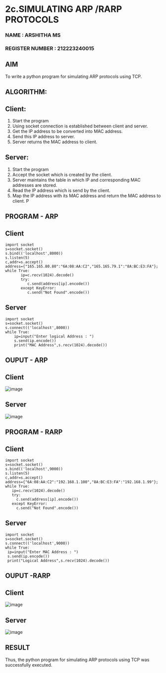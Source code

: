 # 2c.SIMULATING ARP /RARP PROTOCOLS
### NAME : ARSHITHA MS
### REGISTER NUMBER : 212223240015
## AIM
To write a python program for simulating ARP protocols using TCP.
## ALGORITHM:
## Client:
1. Start the program
2. Using socket connection is established between client and server.
3. Get the IP address to be converted into MAC address.
4. Send this IP address to server.
5. Server returns the MAC address to client.
## Server:
1. Start the program
2. Accept the socket which is created by the client.
3. Server maintains the table in which IP and corresponding MAC addresses are
stored.
4. Read the IP address which is send by the client.
5. Map the IP address with its MAC address and return the MAC address to client.
P
## PROGRAM - ARP
## Client
```
import socket
s=socket.socket()
s.bind(('localhost',8000))
s.listen(5)
c,addr=s.accept()
address={"165.165.80.80":"6A:08:AA:C2","165.165.79.1":"8A:BC:E3:FA"};
while True:
       ip=c.recv(1024).decode()
       try:
          c.send(address[ip].encode())
       except KeyError:
          c.send("Not Found".encode()) 
```
## Server
```
import socket
s=socket.socket()
s.connect(('localhost',8000))
while True:
    ip=input("Enter logical Address : ")
    s.send(ip.encode())
    print("MAC Address",s.recv(1024).decode())
```
## OUPUT - ARP
## Client
![image](https://github.com/user-attachments/assets/a46d3e7d-ffb4-4ce5-8729-610499ab0364)
## Server
![image](https://github.com/user-attachments/assets/21ab26e2-d98a-4625-a2c9-69a382970d09)
## PROGRAM - RARP
## Client
```
import socket
s=socket.socket()
s.bind(('localhost',9000))
s.listen(5)
c,addr=s.accept()
address={"6A:08:AA:C2":"192.168.1.100","8A:BC:E3:FA":"192.168.1.99"};
while True:
   ip=c.recv(1024).decode()
   try:
     c.send(address[ip].encode())
   except KeyError:
     c.send("Not Found".encode())
```
## Server
```
import socket
s=socket.socket()
s.connect(('localhost',9000))
while True:
 ip=input("Enter MAC Address : ")
 s.send(ip.encode())
 print("Logical Address",s.recv(1024).decode())
```
## OUPUT -RARP
## Client 
![image](https://github.com/user-attachments/assets/2e463041-b945-4b65-9d8a-15f0061b9353)
## Server
![image](https://github.com/user-attachments/assets/5b496c4e-2734-4b29-b3f1-e96ab71c81a1)
## RESULT
Thus, the python program for simulating ARP protocols using TCP was successfully 
executed.
